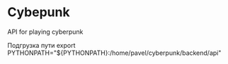 # Cybepunk

API for playing cyberpunk


Подгрузка пути 
export PYTHONPATH="${PYTHONPATH}:/home/pavel/cyberpunk/backend/api"
